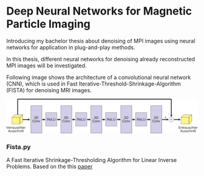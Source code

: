 # Deep Neural Networks for Magnetic Particle Imaging

Introducing my bachelor thesis about denoising of MPI images using neural networks for application in plug-and-play methods.

In this thesis, different neural networks for denoising already reconstructed MPI images will be investigated.

Following image shows the architecture of a convolutional neural network (CNN), which is used in Fast Iterative-Threshold-Shrinkage-Algorithm (FISTA) for denoising MRI images.

<p align="center" style="color:#ff0000">
  <img src="./res/cnn.png">
</p>

### Fista.py

A Fast Iterative Shrinkage-Thresholding Algorithm for Linear Inverse Problems. Based on the this [paper](https://epubs.siam.org/doi/pdf/10.1137/080716542)
